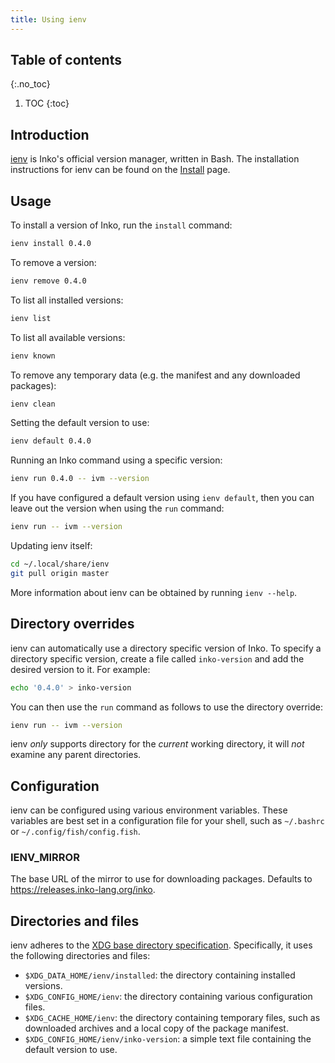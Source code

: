 ```yaml
---
title: Using ienv
---
```

<!-- vale off -->

## Table of contents
{:.no_toc}

1. TOC
{:toc}

## Introduction

[ienv](https://gitlab.com/inko-lang/ienv) is Inko's official version manager,
written in Bash. The installation instructions for ienv can be found on the
[Install](/install) page.

## Usage

To install a version of Inko, run the `install` command:

```bash
ienv install 0.4.0
```

To remove a version:

```bash
ienv remove 0.4.0
```

To list all installed versions:

```bash
ienv list
```

To list all available versions:

```bash
ienv known
```

To remove any temporary data (e.g. the manifest and any downloaded packages):

```bash
ienv clean
```

Setting the default version to use:

```bash
ienv default 0.4.0
```

Running an Inko command using a specific version:

```bash
ienv run 0.4.0 -- ivm --version
```

If you have configured a default version using `ienv default`, then you can
leave out the version when using the `run` command:

```bash
ienv run -- ivm --version
```

Updating ienv itself:

```bash
cd ~/.local/share/ienv
git pull origin master
```

More information about ienv can be obtained by running `ienv --help`.

## Directory overrides

ienv can automatically use a directory specific version of Inko. To specify a
directory specific version, create a file called `inko-version` and add the
desired version to it. For example:

```bash
echo '0.4.0' > inko-version
```

You can then use the `run` command as follows to use the directory override:

```bash
ienv run -- ivm --version
```

ienv _only_ supports directory for the _current_ working directory, it will
_not_ examine any parent directories.

## Configuration

ienv can be configured using various environment variables. These variables are
best set in a configuration file for your shell, such as `~/.bashrc` or
`~/.config/fish/config.fish`.

### IENV_MIRROR

The base URL of the mirror to use for downloading packages. Defaults to
<https://releases.inko-lang.org/inko>.

## Directories and files

ienv adheres to the [XDG base directory specification][xdg]. Specifically, it
uses the following directories and files:

* `$XDG_DATA_HOME/ienv/installed`: the directory containing installed versions.
* `$XDG_CONFIG_HOME/ienv`: the directory containing various configuration files.
* `$XDG_CACHE_HOME/ienv`: the directory containing temporary files, such as
  downloaded archives and a local copy of the package manifest.
* `$XDG_CONFIG_HOME/ienv/inko-version`: a simple text file containing the
  default version to use.

[xdg]: https://specifications.freedesktop.org/basedir-spec/basedir-spec-latest.html
